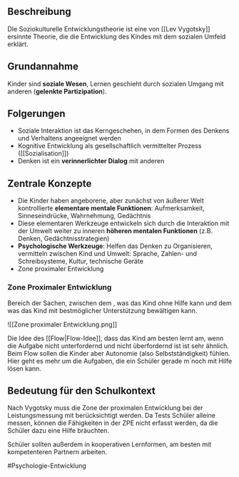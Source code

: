 ## Beschreibung
DIe Soziokulturelle Entwicklungstheorie ist eine von [[Lev Vygotsky]] ersinnte Theorie, die die Entwicklung des Kindes mit dem sozialen Umfeld erklärt.

## Grundannahme
Kinder sind **soziale Wesen**, Lernen geschieht durch sozialen Umgang mit anderen (**gelenkte Partizipation**).

## Folgerungen
- Soziale Interaktion ist das Kerngeschehen, in dem Formen des Denkens und Verhaltens angeeignet werden
- Kognitive Entwicklung als gesellschaftlich vermittelter Prozess ([[Sozialisation]])
- Denken ist ein **verinnerlichter Dialog** mit anderen

## Zentrale Konzepte
- Die Kinder haben angeborene, aber zunächst von äußerer Welt kontrollierte **elementare mentale Funktionen**:
Aufmerksamkeit, Sinneseindrücke, Wahrnehmung, Gedächtnis
- Diese elementaren Werkzeuge entwickeln sich durch die Interaktion mit der Umwelt weiter zu inneren **höheren mentalen Funktionen** (z.B. Denken, Gedächtnisstrategien)
- **Psychologische Werkzeuge**: Helfen das Denken zu Organisieren, vermitteln zwischen Kind und Umwelt: Sprache, Zahlen- und Schreibsysteme, Kultur, technische Geräte
- Zone proximaler Entwicklung

### Zone Proximaler Entwicklung
Bereich der Sachen, zwischen dem , was das Kind ohne Hilfe kann und dem was das Kind mit bestmöglicher Unterstützung bewältigen kann.

![[Zone proximaler Entwicklung.png]]

Die Idee des [[Flow|Flow-Idee]], dass das Kind am besten lernt am, wenn die Aufgabe nicht unterfordernd und nicht überfordernd ist ist sehr ähnlich. Beim Flow sollen die Kinder aber Autonomie (also Selbstständigkeit) fühlen. Hier geht es mehr um die Aufgaben, die ein Schüler gerade m´noch mit Hilfe lösen kann. 


## Bedeutung für den Schulkontext
Nach Vygotsky muss die Zone der proximalen Entwicklung bei der Leistungsmessung mit berücksichtigt werden. Da Tests Schüler alleine messen, können die Fähigkeiten in der ZPE nicht erfasst werden, da die Schüler dazu eine Hilfe bräuchten.   

Schüler sollten außerdem in kooperativen Lernformen, am besten mit kompetenteren Partnern arbeiten.

#Psychologie-Entwicklung 